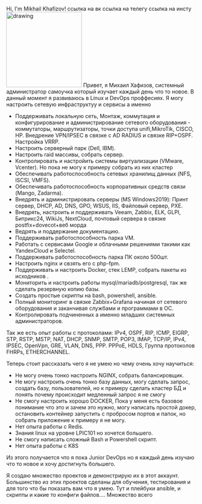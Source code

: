 Hi, I'm Mikhail Khafizov!
ссылка на вк ссылка на телегу ссылка на инсту
<img src="drawing.jpg" alt="drawing" width="200"/>
Привет, я Михаил Хафизов, системный администратор самоучка который изучает каждый день что то новое.
В данный момент я развиваюсь в Linux и DevOps проффесиях. 
Я могу настроить сетевую инфраструктуу и сервисы а именно 
- Поддерживать локальную сеть, Монтаж, коммутация и конфигурирование и администрирование сетевого оборудования - коммутаторы, маршрутизаторы, точки доступа unifi,MikroTik, CISCO, HP. Внедрение VPN/IPSEC в связке с AD RADIUS и связке RIP+OSPF. Настройка VRRP.
- Настроить серверный парк (Dell, IBM).
- Настроить raid массивы, собрать сервер.
- Контролировать и настройить системы виртуализации (VMware, Vcenter). Но пока не могу к примеру собрать из них кластер 
- Обеспечивать работоспособность сетевых хранилищ данных (NFS, ISCSI, VMFS).
- Обеспечивать работоспособность корпоративных средств связи (Mango, Zadarma).
- Внедрять и администрировать серверы (MS Windows2019): Принт сервер, DHCP, AD, DNS, GPO, WSUS, IIS, Файловый сервер, PXE.
- Внедрять, настроить и поддерживать Veeam, Zabbix, ELK, GLPI, Битрикс24, WikiJs, NextCloud, почтовый сервера в связке postfix+dovecot+веб морда
- Ведрять и поддержание документацию.
- Поддерживать работоспособность парка VM.
- Работать с сервисами Google и облачными решениями такими как YandexCloud и Selectel.
- Поддерживать работоспособность парка ПК около 500шт.
- Настроить nginx и свзять его с php-fpm.
- Поддерживать и настроить Docker, стек LEMP, собрать пакеты из исходников .
- Мониторить и настроить работы mysql/mariadb/postgresql, так же сделать резервную копию базы.
- Создать простые скрипты на bash, powershell, ansible.
- Полный мониторинг в связке Zabbix+Grafana начиная от сетевого оборудования и заканчивая службами и программами в OC.
- Контролировать подчиненных а именно младших системных администраторов.

Так же есть опыт работы с протоколами: IPv4, OSPF, RIP, ICMP, EIGRP, STP, RSTP, MSTP, NAT, DHCP, SNMP, SMTP, POP3, IMAP, TCP/IP, IPv4, IPSEC, OpenVpn, GRE, VLAN, DNS, PPP. PPPoE, HDLS, Группа 
протоколов FHRPs, ETHERCHANNEL.

Теперь стоит рассказать чего я не умею но чему очень хочу научиться:
- Не могу очень тонко настроить NGINX, собрать балансировщик.
- Не могу настроить очень тонко базу данных, могу сделать запрос, создать базу, пользователей, но к примеру сделать кластер БД и понять почему происходит медленный запрос я не смогу
- Не смогу настроить хорошо DOCKER, Пока у меня есть базовое понимание что это и зачем это нужно, могу написать простой докер, остановить контейнер запустить  с пробросом портов и папок, но собрать приложение к примеру я не могу.
- Нет опыта работы с Redis.
- Знания linux на уровне LPIC101 но хочется большего.
- Не смогу написать сложный Bash и Powershell скрипт.
- Нет опыта работы с K8S
 
Из этого получается что я пока Junior DevOps но я каждый день изучаю что то новое и хочу достигнуть большего.
 
Я создаю множество проектов и демонстрирую их в этот аккаунт. 
Большинство из этих проектов сделаны для обучения, тестирования и для того что бы показать вам что я умею. Тут и плейбуки ansible, и скрипты и какие то конфиги файлов.... Множество всего
